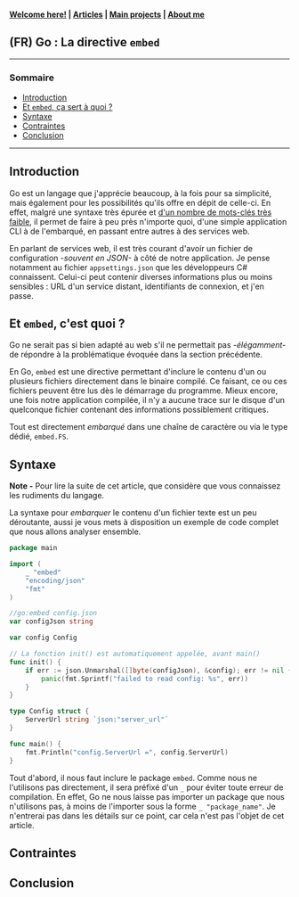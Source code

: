 #### [Welcome here!](https://vpenando.github.io) | [Articles](https://vpenando.github.io/articles.html) | [Main projects](https://vpenando.github.io/projects.html) | [About me](https://vpenando.github.io/about.html)

## (FR) Go : La directive `embed`

---

### Sommaire
* [Introduction](#introduction)
* [Et `embed`, ça sert à quoi ?](#embed-go)
* [Syntaxe](#syntaxe)
* [Contraintes](#contraintes)
* [Conclusion](#conclusion)

---

## <a name="introduction">Introduction</a>

Go est un langage que j'apprécie beaucoup, à la fois pour sa simplicité, mais également pour les possibilités qu'ils offre en dépit de celle-ci.
En effet, malgré une syntaxe très épurée et [d'un nombre de mots-clés très faible](https://go.dev/ref/spec#Keywords), il permet de faire à peu près n'importe quoi, d'une simple application CLI à de l'embarqué, en passant entre autres à des services web.

En parlant de services web, il est très courant d'avoir un fichier de configuration *-souvent en JSON-* à côté de notre application.
Je pense notamment au fichier `appsettings.json` que les développeurs C# connaissent.
Celui-ci peut contenir diverses informations plus ou moins sensibles : URL d'un service distant, identifiants de connexion, et j'en passe.

## <a name="embed-go">Et `embed`, c'est quoi ?</a>

Go ne serait pas si bien adapté au web s'il ne permettait pas *-élégamment-* de répondre à la problématique évoquée dans la section précédente.

En Go, `embed` est une directive permettant d'inclure le contenu d'un ou plusieurs fichiers directement dans le binaire compilé.
Ce faisant, ce ou ces fichiers peuvent être lus dès le démarrage du programme.
Mieux encore, une fois notre application compilée, il n'y a aucune trace sur le disque d'un quelconque fichier contenant des informations possiblement critiques.

Tout est directement *embarqué* dans une chaîne de caractère ou via le type dédié, `embed.FS`.

## <a name="syntaxe">Syntaxe</a>

**Note -** Pour lire la suite de cet article, que considère que vous connaissez les rudiments du langage.

La syntaxe pour *embarquer* le contenu d'un fichier texte est un peu déroutante, aussi je vous mets à disposition un exemple de code complet que nous allons analyser ensemble.

```go
package main

import (
    _ "embed"
    "encoding/json"
    "fmt"
)

//go:embed config.json
var configJson string

var config Config

// La fonction init() est automatiquement appelée, avant main()
func init() {
    if err := json.Unmarshal([]byte(configJson), &config); err != nil {
        panic(fmt.Sprintf("failed to read config: %s", err))
    }
}

type Config struct {
    ServerUrl string `json:"server_url"`
}

func main() {
    fmt.Println("config.ServerUrl =", config.ServerUrl)
}
```

Tout d'abord, il nous faut inclure le package `embed`. Comme nous ne l'utilisons pas directement, il sera préfixé d'un `_` pour éviter toute erreur de compilation.
En effet, Go ne nous laisse pas importer un package que nous n'utilisons pas, à moins de l'importer sous la forme `_ "package_name"`.
Je n'entrerai pas dans les détails sur ce point, car cela n'est pas l'objet de cet article.

## <a name="contraintes">Contraintes</a>

## <a name="conclusion">Conclusion</a>

